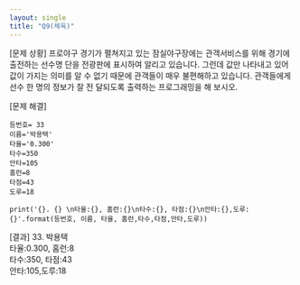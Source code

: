 ```yaml
---
layout: single
title: "Q9(체육)"
---
```


[문제 상황]
프로야구 경기가 펼쳐지고 있는 잠실야구장에는 관객서비스를 위해 경기에 출전하는 선수명
단을 전광판에 표시하여 알리고 있습니다. 그런데 값만 나타내고 있어 값이 가지는 의미를 알
수 없기 때문에 관객들이 매우 불편해하고 있습니다. 관객들에게 선수 한 명의 정보가 잘 전
달되도록 출력하는 프로그래밍을 해 보시오.

[문제 해결]
~~~
등번호= 33
이름='박용택'
타율='0.300' 
타수=350
안타=105 
홈런=8
타점=43
도루=18

print('{}. {} \n타율:{}, 홈런:{}\n타수:{}, 타점:{}\n안타:{},도루:{}'.format(등번호, 이름, 타율, 홈런,타수,타점,안타,도루))
~~~

[결과]
33. 박용택  
타율:0.300, 홈런:8  
타수:350, 타점:43  
안타:105,도루:18  
